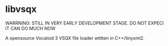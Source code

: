 libvsqx
=======

WARRNING: STILL IN VERY EARLY DEVELOPMENT STAGE. DO NOT EXPECI IT CAN DO MUCH NOW

A opensource Vocaloid 3 VSQX file loader wtitten in C++/tinyxml2.

